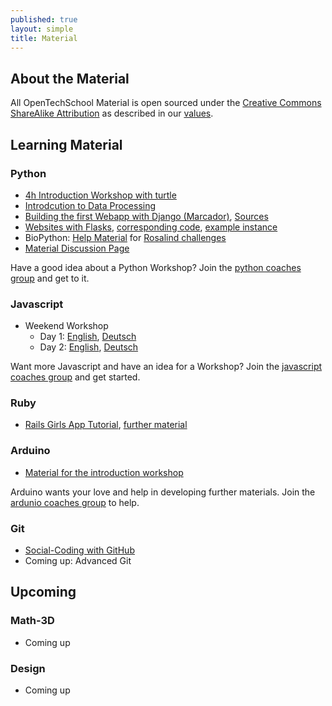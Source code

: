 ```yaml
---
published: true
layout: simple
title: Material
---
```


## About the Material

All OpenTechSchool Material is open sourced under the [Creative Commons ShareAlike Attribution](http://creativecommons.org/licenses/by-sa/3.0/) as described in our [values](/about.html#core_values).




## Learning Material

### Python

 * [4h Introduction Workshop with turtle](http://opentechschool.github.com/python-beginners/en/index.html)
 * [Introdcution to Data Processing](http://opentechschool.github.io/python-data-intro/)
 * [Building the first Webapp with Django (Marcador)](http://django-marcador.keimlink.de/), [Sources](https://bitbucket.org/keimlink/django-marcador)
 * [Websites with Flasks](http://opentechschool.github.io/python-flask/), [corresponding code](https://github.com/OpenTechSchool/python-flask-code), [example instance](http://python-flask-code.herokuapp.com/)
 * BioPython: [Help Material](https://github.com/OpenTechSchool/biopython/tree/material) for [Rosalind challenges](http://rosalind.info)
 * [Material Discussion Page](https://github.com/OpenTechSchool/python/wiki)

Have a good idea about a Python Workshop? Join the [python coaches group](https://groups.google.com/a/opentechschool.org/forum/?fromgroups#!forum/coaches.python) and get to it.

### Javascript
 * Weekend Workshop
   - Day 1: [English](http://opentechschool.github.com/js-beginners-4h-workshop-1/index.html), [Deutsch](http://opentechschool.github.com/js-beginners-4h-workshop-1/index_de.html)
   - Day 2: [English](http://opentechschool.github.com/js-beginners-day2/index.html), [Deutsch](http://opentechschool.github.com/js-beginners-day2/index_de.html)
   
Want more Javascript and have an idea for a Workshop? Join the [javascript coaches group](https://groups.google.com/a/opentechschool.org/forum/?fromgroups#!forum/coaches.javascript) and get started.

### Ruby
 * [Rails Girls App Tutorial](http://guides.railsgirls.com/app/), [further material](http://railsgirls.com/materials)

### Arduino
  * [Material for the introduction workshop](https://github.com/OpenTechSchool/arduino-workshop-01)
  
Arduino wants your love and help in developing further materials. Join the [ardunio coaches group](https://groups.google.com/a/opentechschool.org/forum/?fromgroups#!forum/coaches.ardunio) to help.

### Git
 * [Social-Coding with GitHub](http://opentechschool.github.com/social-coding/)
 * Coming up: Advanced Git

## Upcoming

### Math-3D
  * Coming up

### Design
  * Coming up
